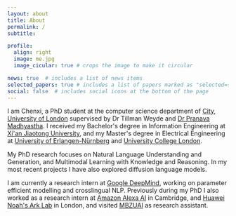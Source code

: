 ```yaml
---
layout: about
title: About
permalink: /
subtitle: 

profile:
  align: right
  image: me.jpg
  image_cicular: true # crops the image to make it circular

news: true  # includes a list of news items
selected_papers: true # includes a list of papers marked as "selected={true}"
social: false  # includes social icons at the bottom of the page
---
```


I am Chenxi, a PhD student at the computer science department of [City, University of London](https://www.city.ac.uk/) supervised by Dr Tillman Weyde and [Dr Pranava Madhyastha](https://pmadhyastha.github.io/).
I received my Bachelor's degree in Information Engineering at [Xi'an Jiaotong University](http://en.xjtu.edu.cn/), and my Master's 
degree in Electrical Engineering at [University of Erlangen-Nürnberg](https://www.fau.eu/) and [University College London](https://www.ucl.ac.uk/).

My PhD research focuses on Natural Language Understanding and Generation, and Multimodal Learning with Knowledge and Reasoning.
In my most recent projects I have also explored diffusion language models.

I am currently a research intern at [Google DeepMind](https://www.deepmind.com/), working on parameter efficient modelling and crosslingual NLP. 
Previously during my PhD I also worked as a research intern at [Amazon Alexa AI](https://amazon.jobs/en-gb/landing_pages/Cambridge) in Cambridge, and [Huawei Noah's Ark Lab](https://noahlab.com.hk/) in London, and visited [MBZUAI](https://mbzuai.ac.ae/) as research assistant.
